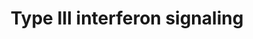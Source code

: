 ---
annotations:
- id: PW:0000209
  parent: signaling pathway
  type: Pathway Ontology
  value: Jak-Stat signaling pathway
- id: PW:0000893
  parent: signaling pathway
  type: Pathway Ontology
  value: interleukin-29 signaling pathway
- id: PW:0000891
  parent: signaling pathway
  type: Pathway Ontology
  value: interleukin-28A signaling pathway
- id: PW:0000892
  parent: signaling pathway
  type: Pathway Ontology
  value: interleukin-28B signaling pathway
authors:
- Sham.uk
- MaintBot
- Mkutmon
- Khanspers
citedin:
- link: PMC9015133
description: The recently identified type III interferon group consists of three IFN-λ
  (lambda) genes encoding molecules called IFN-λ1, IFN-λ2 and IFN-λ3 (also called
  IL29, IL28A and IL28B respectively). These IFNs signal through a receptor complex
  consisting of IL10R2 (also called CRF2-4) and IFNLR1 (also called CRF2-12).  Proteins
  on this pathway have targeted assays available via the [https://assays.cancer.gov/available_assays?wp_id=WP2113
  CPTAC Assay Portal].
last-edited: 2019-08-15
ndex: edb7a20f-8b63-11eb-9e72-0ac135e8bacf
organisms:
- Homo sapiens
redirect_from:
- /index.php/Pathway:WP2113
- /instance/WP2113
- /instance/WP2113_rr105848
revision: r105848
schema-jsonld:
- '@context': https://schema.org/
  '@id': https://wikipathways.github.io/pathways/WP2113.html
  '@type': Dataset
  creator:
    '@type': Organization
    name: WikiPathways
  description: The recently identified type III interferon group consists of three
    IFN-λ (lambda) genes encoding molecules called IFN-λ1, IFN-λ2 and IFN-λ3 (also
    called IL29, IL28A and IL28B respectively). These IFNs signal through a receptor
    complex consisting of IL10R2 (also called CRF2-4) and IFNLR1 (also called CRF2-12).  Proteins
    on this pathway have targeted assays available via the [https://assays.cancer.gov/available_assays?wp_id=WP2113
    CPTAC Assay Portal].
  keywords:
  - IL10RB
  - IL28A
  - IL28B
  - IL28RA
  - IL29
  - IRF9
  - JAK1
  - STAT1
  - STAT2
  - TYK2
  license: CC0
  name: Type III interferon signaling
seo: CreativeWork
title: Type III interferon signaling
wpid: WP2113
---